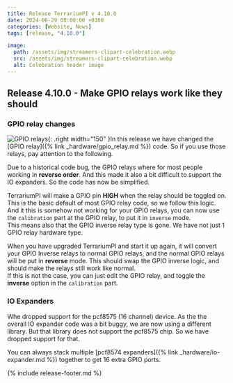 ```yaml
---
title: Release TerrariumPI v 4.10.0
date: 2024-06-29 00:00:00 +0100
categories: [Website, News]
tags: [release, "4.10.0"]

image:
  path: /assets/img/streamers-clipart-celebration.webp
  src: /assets/img/streamers-clipart-celebration.webp
  alt: Celebration header image
---
```


## Release 4.10.0 - Make GPIO relays work like they should

### GPIO relay changes

![GPIO relays](/assets/img/GPIO_Relay_small.webp){: .right width="150" }In this release we have changed the [GPIO relay]({% link _hardware/gpio_relay.md %}) code. So if you use those relays, pay attention to the following.

Due to a historical code bug, the GPIO relays where for most people working in **reverse order**. And this made it also a bit difficult to support the IO expanders. So the code has now be simplified.

TerrariumPI will make a GPIO pin **HIGH** when the relay should be toggled on. This is the basic default of most GPIO relay code, so we follow this logic. And it this is somehow not working for your GPIO relays, you can now use the `calibration` part at the GPIO relay, to put it in `inverse` mode. \
This means also that the GPIO inverse relay type is gone. We have not just 1 GPIO relay hardware type.

When you have upgraded TerrariumPI and start it up again, it will convert your GPIO Inverse relays to normal GPIO relays, and the normal GPIO relays will be put in **reverse** mode. This should swap the GPIO inverse logic, and should make the relays still work like normal. \
If this is not the case, you can just edit the GPIO relay, and toggle the **inverse** option in the `calibration` part.

### IO Expanders

Whe dropped support for the pcf8575 (16 channel) device. As the the overall IO expander code was a bit buggy, we are now using a different library. But that library does not support the pcf8575 chip. So we have dropped support for that.

You can always stack multiple [pcf8574 expanders]({% link _hardware/io-expander.md %}) together to get 16 extra GPIO ports.

{% include release-footer.md %}
